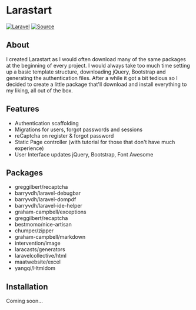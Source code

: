 # Larastart
[![Laravel](https://img.shields.io/badge/Laravel-~5.0-orange.svg?style=flat-square)](http://laravel.com) [![Source](http://img.shields.io/badge/source-miiikkeyyyy/larastart-blue.svg?style=flat-square)](https://github.com/miiikkeyyyy/larastart)

## About
I created Larastart as I would often download many of the same packages at the beginning of every project.
I would always take too much time setting up a basic template structure, downloading jQuery, Bootstrap and generating the authentication files.
After a while it got a bit tedious so I decided to create a little package that'll download and install everything to my liking, all out of the box.

## Features
- Authentication scaffolding
- Migrations for users, forgot passwords and sessions
- reCaptcha on register & forgot password
- Static Page controller (with tutorial for those that don't have much experience)
- User Interface updates jQuery, Bootstrap, Font Awesome

## Packages
- greggilbert/recaptcha
- barryvdh/laravel-debugbar
- barryvdh/laravel-dompdf
- barryvdh/laravel-ide-helper
- graham-campbell/exceptions
- greggilbert/recaptcha
- bestmomo/nice-artisan
- chumper/zipper
- graham-campbell/markdown
- intervention/image
- laracasts/generators
- laravelcollective/html
- maatwebsite/excel
- yangqi/Htmldom

## Installation
Coming soon...
